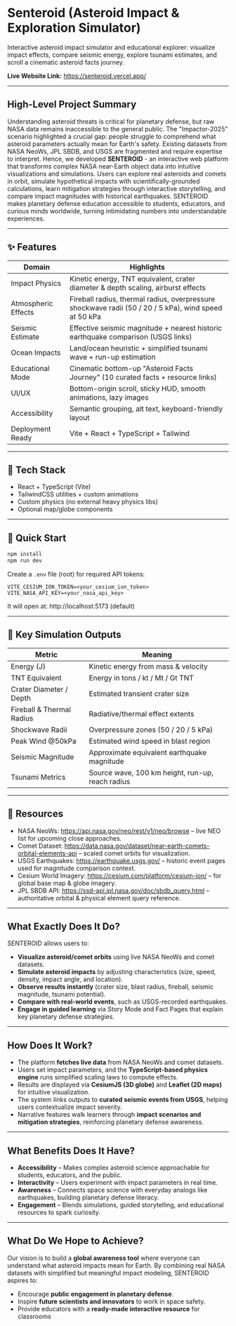 # Senteroid (Asteroid Impact & Exploration Simulator)

Interactive asteroid impact simulator and educational explorer: visualize impact effects, compare seismic energy, explore tsunami estimates, and scroll a cinematic asteroid facts journey.

**Live Website Link:** https://senteroid.vercel.app/

---

## **High-Level Project Summary**

Understanding asteroid threats is critical for planetary defense, but raw NASA data remains inaccessible to the general public. The "Impactor-2025" scenario highlighted a crucial gap: people struggle to comprehend what asteroid parameters actually mean for Earth's safety. Existing datasets from NASA NeoWs, JPL SBDB, and USGS are fragmented and require expertise to interpret.
Hence, we developed **SENTEROID** - an interactive web platform that transforms complex NASA near-Earth object data into intuitive visualizations and simulations. Users can explore real asteroids and comets in orbit, simulate hypothetical impacts with scientifically-grounded calculations, learn mitigation strategies through interactive storytelling, and compare impact magnitudes with historical earthquakes. SENTEROID makes planetary defense education accessible to students, educators, and curious minds worldwide, turning intimidating numbers into understandable experiences.

---

## ✨ Features

| Domain              | Highlights                                                                                            |
| ------------------- | ----------------------------------------------------------------------------------------------------- |
| Impact Physics      | Kinetic energy, TNT equivalent, crater diameter & depth scaling, airburst effects                     |
| Atmospheric Effects | Fireball radius, thermal radius, overpressure shockwave radii (50 / 20 / 5 kPa), wind speed at 50 kPa |
| Seismic Estimate    | Effective seismic magnitude + nearest historic earthquake comparison (USGS links)                     |
| Ocean Impacts       | Land/ocean heuristic + simplified tsunami wave + run-up estimation                                    |
| Educational Mode    | Cinematic bottom-up "Asteroid Facts Journey" (10 curated facts + resource links)                      |
| UI/UX               | Bottom-origin scroll, sticky HUD, smooth animations, lazy images                                      |
| Accessibility       | Semantic grouping, alt text, keyboard-friendly layout                                                 |
| Deployment Ready    | Vite + React + TypeScript + Tailwind                                                                  |

---

## 🧠 Tech Stack

- React + TypeScript (Vite)
- TailwindCSS utilities + custom animations
- Custom physics (no external heavy physics libs)
- Optional map/globe components

---

## 🚀 Quick Start

```bash
npm install
npm run dev
```

Create a `.env` file (root) for required API tokens:
```
VITE_CESIUM_ION_TOKEN=<your_cesium_ion_token>
VITE_NASA_API_KEY=<your_nasa_api_key>
```

It will open at: http://localhost:5173 (default)

---

## 🔬 Key Simulation Outputs

| Metric                    | Meaning                                          |
| ------------------------- | ------------------------------------------------ |
| Energy (J)                | Kinetic energy from mass & velocity              |
| TNT Equivalent            | Energy in tons / kt / Mt / Gt TNT                |
| Crater Diameter / Depth   | Estimated transient crater size                  |
| Fireball & Thermal Radius | Radiative/thermal effect extents                 |
| Shockwave Radii           | Overpressure zones (50 / 20 / 5 kPa)             |
| Peak Wind @50kPa          | Estimated wind speed in blast region             |
| Seismic Magnitude         | Approximate equivalent earthquake magnitude      |
| Tsunami Metrics           | Source wave, 100 km height, run-up, reach radius |

---


## 🔗 Resources

- NASA NeoWs: https://api.nasa.gov/neo/rest/v1/neo/browse – live NEO list for upcoming close approaches.
- Comet Dataset: https://data.nasa.gov/dataset/near-earth-comets-orbital-elements-api – scaled comet orbits for visualization.
- USGS Earthquakes: https://earthquake.usgs.gov/ – historic event pages used for magnitude comparison context.
- Cesium World Imagery: https://cesium.com/platform/cesium-ion/ – for global base map & globe imagery.
- JPL SBDB API: https://ssd-api.jpl.nasa.gov/doc/sbdb_query.html – authoritative orbital & physical element query reference.

---

## What Exactly Does It Do?

SENTEROID allows users to:

- **Visualize asteroid/comet orbits** using live NASA NeoWs and comet datasets.
- **Simulate asteroid impacts** by adjusting characteristics (size, speed, density, impact angle, and location).
- **Observe results instantly** (crater size, blast radius, fireball, seismic magnitude, tsunami potential).
- **Compare with real-world events**, such as USGS-recorded earthquakes.
- **Engage in guided learning** via Story Mode and Fact Pages that explain key planetary defense strategies.

---

## How Does It Work?

- The platform **fetches live data** from NASA NeoWs and comet datasets.
- Users set impact parameters, and the **TypeScript-based physics engine** runs simplified scaling laws to compute effects.
- Results are displayed via **CesiumJS (3D globe)** and **Leaflet (2D maps)** for intuitive visualization.
- The system links outputs to **curated seismic events from USGS**, helping users contextualize impact severity.
- Narrative features walk learners through **impact scenarios and mitigation strategies**, reinforcing planetary defense awareness.

---

## What Benefits Does It Have?

- **Accessibility** – Makes complex asteroid science approachable for students, educators, and the public.
- **Interactivity** – Users experiment with impact parameters in real time.
- **Awareness** – Connects space science with everyday analogs like earthquakes, building planetary defense literacy.
- **Engagement** – Blends simulations, guided storytelling, and educational resources to spark curiosity.

---

## What Do We Hope to Achieve?

Our vision is to build a **global awareness tool** where everyone can understand what asteroid impacts mean for Earth. By combining real NASA datasets with simplified but meaningful impact modeling, SENTEROID aspires to:

- Encourage **public engagement in planetary defense**.
- Inspire **future scientists and innovators** to work in space safety.
- Provide educators with a **ready-made interactive resource** for classrooms